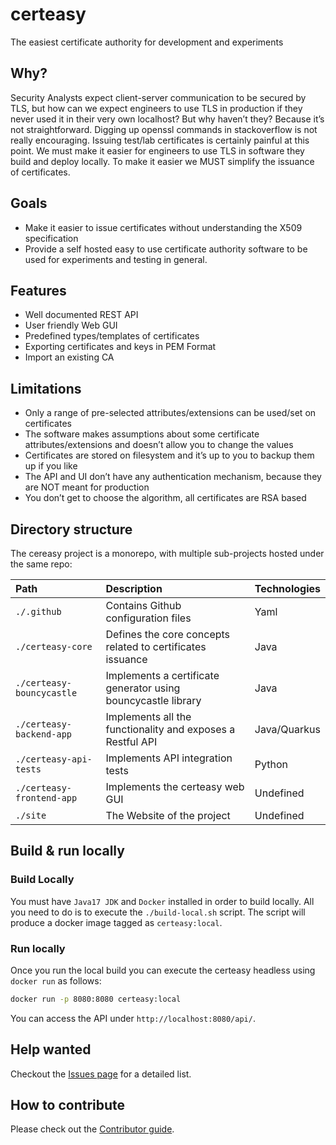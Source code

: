 # certeasy
The easiest certificate authority for development and experiments

## Why?
Security Analysts expect client-server communication to be secured by TLS, but how can we expect engineers to use TLS in production if they never used it in their very own localhost? But why haven’t they? Because it’s not straightforward. 
Digging up openssl commands in stackoverflow is not really encouraging. Issuing test/lab certificates is certainly painful at this point. We must make it easier for engineers to use TLS in software they build and deploy locally. To make it easier we MUST simplify the issuance of certificates.

## Goals
* Make it easier to issue certificates without understanding the X509 specification
* Provide a self hosted easy to use certificate authority software to be used for experiments and testing in general.


## Features

* Well documented REST API
* User friendly Web GUI
* Predefined types/templates of certificates
* Exporting certificates and keys in PEM Format
* Import an existing CA

## Limitations

* Only a range of pre-selected attributes/extensions can be used/set on certificates
* The software makes assumptions about some certificate attributes/extensions and doesn’t allow you to change the values
* Certificates are stored on filesystem and it’s up to you to backup them up if you like
* The API and UI don’t have any authentication mechanism, because they are NOT meant for production
* You don’t get to choose the algorithm, all certificates are RSA based

## Directory structure

The cereasy project is a monorepo, with multiple sub-projects hosted under the same repo:

| Path               | Description        | Technologies |
| :---               | :---               | :---         |
| `./.github` | Contains Github configuration files | Yaml  |
| `./certeasy-core` | Defines the core concepts related to certificates issuance | Java  |
| `./certeasy-bouncycastle` | Implements a certificate generator using bouncycastle library | Java |
| `./certeasy-backend-app` | Implements all the functionality and exposes a Restful API | Java/Quarkus |
| `./certeasy-api-tests` | Implements API integration tests | Python |
| `./certeasy-frontend-app` | Implements the certeasy web GUI | Undefined |
| `./site` | The Website of the project | Undefined |


## Build & run locally

### Build Locally
You must have `Java17 JDK` and `Docker` installed in order to build locally.
All you need to do is to execute the `./build-local.sh` script. The script will produce a docker image tagged as `certeasy:local`.

### Run locally
Once you run the local build you can execute the certeasy headless using `docker run` as follows:
```bash
docker run -p 8080:8080 certeasy:local
```
You can access the API under `http://localhost:8080/api/`.

## Help wanted
Checkout the [Issues page](https://github.com/emjunior258/certeasy/issues) for a detailed list.

## How to contribute
Please check out the [Contributor guide](CONTRIBUTING.md).